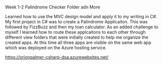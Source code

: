 Week 1-2
Palindrome Checker Folder adn More

Learned how to use the MVC design model and apply it to my writing in C#. My first project in C# was to create a Palindrome Applicaiton. This was followed by FizzBuzz and then my loan calculator. As an added challenge to myself I learned how to route these applcaitons to each other through different view folders that were initially created to help me organize the created apps. At this time all three apps are visible on the same web app which was deployed on the Azure hosting service. 

https://orionpalmer-csharp-dsa.azurewebsites.net/
